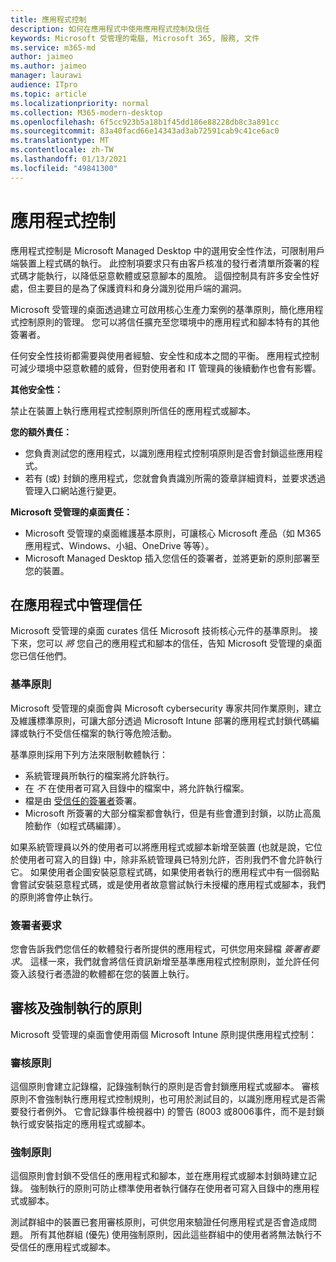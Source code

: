 ```yaml
---
title: 應用程式控制
description: 如何在應用程式中使用應用程式控制及信任
keywords: Microsoft 受管理的電腦, Microsoft 365, 服務, 文件
ms.service: m365-md
author: jaimeo
ms.author: jaimeo
manager: laurawi
audience: ITpro
ms.topic: article
ms.localizationpriority: normal
ms.collection: M365-modern-desktop
ms.openlocfilehash: 6f5cc923b5a18b1f45dd186e88228db8c3a891cc
ms.sourcegitcommit: 83a40facd66e14343ad3ab72591cab9c41ce6ac0
ms.translationtype: MT
ms.contentlocale: zh-TW
ms.lasthandoff: 01/13/2021
ms.locfileid: "49841300"
---
```

# <a name="app-control"></a>應用程式控制

應用程式控制是 Microsoft Managed Desktop 中的選用安全性作法，可限制用戶端裝置上程式碼的執行。 此控制項要求只有由客戶核准的發行者清單所簽署的程式碼才能執行，以降低惡意軟體或惡意腳本的風險。 這個控制具有許多安全性好處，但主要目的是為了保護資料和身分識別從用戶端的漏洞。

Microsoft 受管理的桌面透過建立可啟用核心生產力案例的基準原則，簡化應用程式控制原則的管理。 您可以將信任擴充至您環境中的應用程式和腳本特有的其他簽署者。 


任何安全性技術都需要與使用者經驗、安全性和成本之間的平衡。 應用程式控制可減少環境中惡意軟體的威脅，但對使用者和 IT 管理員的後續動作也會有影響。

**其他安全性：**

禁止在裝置上執行應用程式控制原則所信任的應用程式或腳本。

**您的額外責任：**

- 您負責測試您的應用程式，以識別應用程式控制項原則是否會封鎖這些應用程式。
- 若有 (或) 封鎖的應用程式，您就會負責識別所需的簽章詳細資料，並要求透過管理入口網站進行變更。

**Microsoft 受管理的桌面責任：**

- Microsoft 受管理的桌面維護基本原則，可讓核心 Microsoft 產品（如 M365 應用程式、Windows、小組、OneDrive 等等）。
- Microsoft Managed Desktop 插入您信任的簽署者，並將更新的原則部署至您的裝置。


## <a name="managing-trust-in-applications"></a>在應用程式中管理信任

Microsoft 受管理的桌面 curates 信任 Microsoft 技術核心元件的基準原則。 接下來，您可以 *將* 您自己的應用程式和腳本的信任，告知 Microsoft 受管理的桌面您已信任他們。

### <a name="base-policy"></a>基準原則

Microsoft 受管理的桌面會與 Microsoft cybersecurity 專家共同作業原則，建立及維護標準原則，可讓大部分透過 Microsoft Intune 部署的應用程式封鎖代碼編譯或執行不受信任檔案的執行等危險活動。

基準原則採用下列方法來限制軟體執行：

- 系統管理員所執行的檔案將允許執行。
- 在 *不* 在使用者可寫入目錄中的檔案中，將允許執行檔案。
- 檔是由 [受信任的簽署者](#signer-requests)簽署。
- Microsoft 所簽署的大部分檔案都會執行，但是有些會遭到封鎖，以防止高風險動作（如程式碼編譯）。


如果系統管理員以外的使用者可以將應用程式或腳本新增至裝置 (也就是說，它位於使用者可寫入的目錄) 中，除非系統管理員已特別允許，否則我們不會允許執行它。 如果使用者企圖安裝惡意程式碼，如果使用者執行的應用程式中有一個弱點會嘗試安裝惡意程式碼，或是使用者故意嘗試執行未授權的應用程式或腳本，我們的原則將會停止執行。

### <a name="signer-requests"></a>簽署者要求

您會告訴我們您信任的軟體發行者所提供的應用程式，可供您用來歸檔 *簽署者要求*。 這樣一來，我們就會將信任資訊新增至基準應用程式控制原則，並允許任何簽入該發行者憑證的軟體都在您的裝置上執行。

## <a name="audit-and-enforced-policies"></a>審核及強制執行的原則

Microsoft 受管理的桌面會使用兩個 Microsoft Intune 原則提供應用程式控制：

### <a name="audit-policy"></a>審核原則
這個原則會建立記錄檔，記錄強制執行的原則是否會封鎖應用程式或腳本。 審核原則不會強制執行應用程式控制規則，也可用於測試目的，以識別應用程式是否需要發行者例外。 它會記錄事件檢視器中) 的警告 (8003 或8006事件，而不是封鎖執行或安裝指定的應用程式或腳本。

### <a name="enforced-policy"></a>強制原則
這個原則會封鎖不受信任的應用程式和腳本，並在應用程式或腳本封鎖時建立記錄。 強制執行的原則可防止標準使用者執行儲存在使用者可寫入目錄中的應用程式或腳本。

測試群組中的裝置已套用審核原則，可供您用來驗證任何應用程式是否會造成問題。 所有其他群組 (優先) 使用強制原則，因此這些群組中的使用者將無法執行不受信任的應用程式或腳本。







